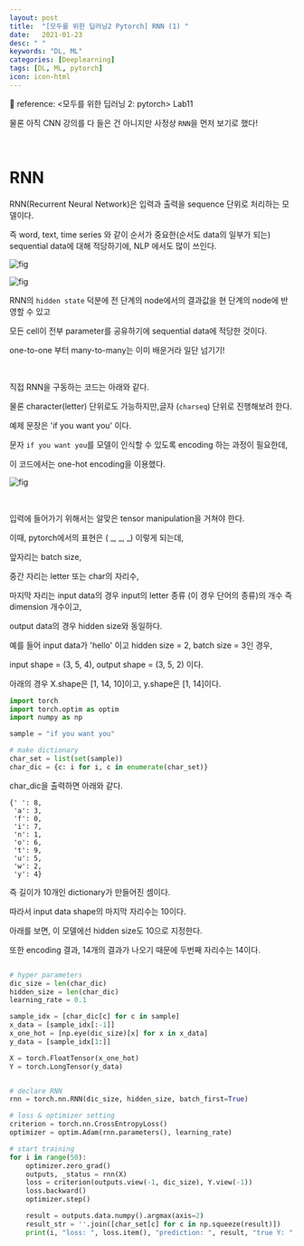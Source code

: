 ```yaml
---
layout: post
title:  "[모두를 위한 딥러닝2 Pytorch] RNN (1) "
date:   2021-01-23
desc: " "
keywords: "DL, ML"
categories: [Deeplearning]
tags: [DL, ML, pytorch]
icon: icon-html
---
```


🍳 reference: <모두를 위한 딥러닝 2: pytorch> Lab11



물론 아직 CNN 강의를 다 들은 건 아니지만 사정상 `RNN`을 먼저 보기로 했다!


<br>

# RNN

RNN(Recurrent Neural Network)은 입력과 출력을 sequence 단위로 처리하는 모델이다.

즉 word, text, time series 와 같이 순서가 중요한(순서도 data의 일부가 되는) sequential data에 대해 적당하기에, NLP 에서도 많이 쓰인다.



![fig](https://miro.medium.com/max/3172/1*mHimR6ok4bAEYhKESwhdrg.png)

![fig](https://i.imgur.com/s8nYcww.png)


RNN의 `hidden state` 덕분에 전 단계의 node에서의 결과값을 현 단계의 node에 반영할 수 있고


모든 cell이 전부 parameter를 공유하기에 sequential data에 적당한 것이다.


one-to-one 부터 many-to-many는 이미 배운거라 일단 넘기기!

<br>

직접 RNN을 구동하는 코드는 아래와 같다.

물론 character(letter) 단위로도 가능하지만,글자 (`charseq`) 단위로 진행해보려 한다.

예제 문장은 'if you want you' 이다.



문자 `if you want you`를 모델이 인식할 수 있도록 encoding 하는 과정이 필요한데,

이 코드에서는 one-hot encoding을 이용했다.


![fig](https://miro.medium.com/max/3758/1*O_pTwOZZLYZabRjw3Ga21A.png)



<br>

입력에 들어가기 위해서는 알맞은 tensor manipulation을 거쳐야 한다.

이때, pytorch에서의 표현은 ( _, _, _) 이렇게 되는데,

앞자리는 batch size,

중간 자리는 letter 또는 char의 자리수,

마지막 자리는 input data의 경우 input의 letter 종류 (이 경우 단어의 종류)의 개수 즉 dimension 개수이고,

output data의 경우 hidden size와 동일하다.




예를 들어 input data가 'hello' 이고 hidden size = 2, batch size = 3인 경우,

input shape = (3, 5, 4), output shape = (3, 5, 2) 이다.

아래의 경우 X.shape은 [1, 14, 10]이고, y.shape은 [1, 14]이다.




```python
import torch
import torch.optim as optim
import numpy as np

sample = "if you want you"

# make dictionary
char_set = list(set(sample))
char_dic = {c: i for i, c in enumerate(char_set)}

```

char_dic을 출력하면 아래와 같다.


```
{' ': 8,
 'a': 3,
 'f': 0,
 'i': 7,
 'n': 1,
 'o': 6,
 't': 9,
 'u': 5,
 'w': 2,
 'y': 4}
```

즉 길이가 10개인 dictionary가 만들어진 셈이다.

따라서 input data shape의 마지막 자리수는 10이다.

아래를 보면, 이 모델에선 hidden size도 10으로 지정한다.

또한 encoding 결과, 14개의 결과가 나오기 때문에 두번째 자리수는 14이다.



```python

# hyper parameters
dic_size = len(char_dic)
hidden_size = len(char_dic)
learning_rate = 0.1

sample_idx = [char_dic[c] for c in sample]
x_data = [sample_idx[:-1]]
x_one_hot = [np.eye(dic_size)[x] for x in x_data]
y_data = [sample_idx[1:]]

X = torch.FloatTensor(x_one_hot)
Y = torch.LongTensor(y_data)
```


```python

# declare RNN
rnn = torch.nn.RNN(dic_size, hidden_size, batch_first=True)

# loss & optimizer setting
criterion = torch.nn.CrossEntropyLoss()
optimizer = optim.Adam(rnn.parameters(), learning_rate)

# start training
for i in range(50):
    optimizer.zero_grad()
    outputs, _status = rnn(X)
    loss = criterion(outputs.view(-1, dic_size), Y.view(-1))
    loss.backward()
    optimizer.step()

    result = outputs.data.numpy().argmax(axis=2)
    result_str = ''.join([char_set[c] for c in np.squeeze(result)])
    print(i, "loss: ", loss.item(), "prediction: ", result, "true Y: ", y_data, "prediction str: ", result_str)
```

<br>
